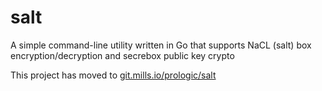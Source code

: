 # salt
A simple command-line utility written in Go that supports NaCL (salt) box encryption/decryption and secrebox public key crypto

This project has moved to [git.mills.io/prologic/salt](https://git.mills.io/prologic/salt)
